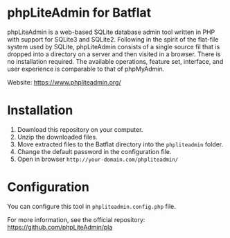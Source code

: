 # phpLiteAdmin for Batflat
phpLiteAdmin is a web-based SQLite database admin tool written in PHP with support for SQLite3 and SQLite2. Following in the spirit of the flat-file system used by SQLite, phpLiteAdmin consists of a single source fil that is dropped into a directory on a server and then visited in a browser. There is no installation required. The available operations, feature set, interface, and user experience is comparable to that of phpMyAdmin.

Website: https://www.phpliteadmin.org/

# Installation
1. Download this repository on your computer.
2. Unzip the downloaded files.
3. Move extracted files to the Batflat directory into the `phpliteadmin` folder.
4. Change the default password in the configuration file.
5. Open in browser `http://your-domain.com/phpliteadmin/`

# Configuration
You can configure this tool in `phpliteadmin.config.php` file.

For more information, see the official repository: https://github.com/phpLiteAdmin/pla
